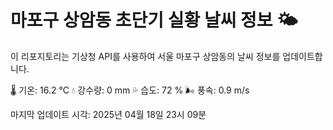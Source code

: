 
# 마포구 상암동 초단기 실황 날씨 정보 🌤️

이 리포지토리는 기상청 API를 사용하여 서울 마포구 상암동의 날씨 정보를 업데이트합니다. 

🌡️ 기온: 16.2 ℃
💧 강수량: 0 mm
💦 습도: 72 %
🌬️ 풍속: 0.9 m/s

마지막 업데이트 시각: 2025년 04월 18일 23시 09분    
